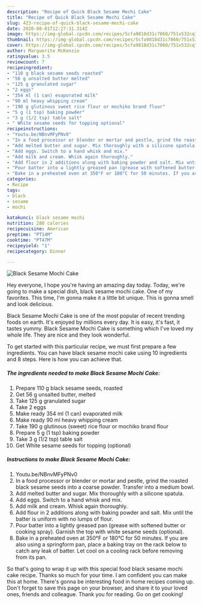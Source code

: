 ```yaml
---
description: "Recipe of Quick Black Sesame Mochi Cake"
title: "Recipe of Quick Black Sesame Mochi Cake"
slug: 423-recipe-of-quick-black-sesame-mochi-cake
date: 2020-08-01T12:27:31.314Z
image: https://img-global.cpcdn.com/recipes/5cfa9818d31c7060/751x532cq70/black-sesame-mochi-cake-recipe-main-photo.jpg
thumbnail: https://img-global.cpcdn.com/recipes/5cfa9818d31c7060/751x532cq70/black-sesame-mochi-cake-recipe-main-photo.jpg
cover: https://img-global.cpcdn.com/recipes/5cfa9818d31c7060/751x532cq70/black-sesame-mochi-cake-recipe-main-photo.jpg
author: Marguerite McKenzie
ratingvalue: 3.5
reviewcount: 7
recipeingredient:
- "110 g black sesame seeds roasted"
- "56 g unsalted butter melted"
- "125 g granulated sugar"
- "2 eggs"
- "354 ml (1 can) evaporated milk"
- "90 ml heavy whipping cream"
- "190 g glutinous sweet rice flour or mochiko brand flour"
- "5 g (1 tsp) baking powder"
- "3 g (1/2 tsp) table salt"
- " White sesame seeds for topping optional"
recipeinstructions:
- "Youtu.be/NBnvMFyPNv0"
- "In a food processor or blender or mortar and pestle, grind the roasted black sesame seeds into a coarse powder. Transfer into a medium bowl."
- "Add melted butter and sugar. Mix thoroughly with a silicone spatula."
- "Add eggs. Switch to a hand whisk and mix."
- "Add milk and cream. Whisk again thoroughly."
- "Add flour in 2 additions along with baking powder and salt. Mix until the batter is uniform with no lumps of flour."
- "Pour batter into a lightly greased pan (grease with softened butter or cooking spray). Garnish the top with white sesame seeds (optional)."
- "Bake in a preheated oven at 350°F or 180°C for 50 minutes. If you are also using a springform pan, place a baking tray on the rack below to catch any leak of batter. Let cool on a cooling rack before removing from its pan."
categories:
- Recipe
tags:
- black
- sesame
- mochi

katakunci: black sesame mochi 
nutrition: 280 calories
recipecuisine: American
preptime: "PT14M"
cooktime: "PT47M"
recipeyield: "1"
recipecategory: Dinner

---
```



![Black Sesame Mochi Cake](https://img-global.cpcdn.com/recipes/5cfa9818d31c7060/751x532cq70/black-sesame-mochi-cake-recipe-main-photo.jpg)

Hey everyone, I hope you're having an amazing day today. Today, we're going to make a special dish, black sesame mochi cake. One of my favorites. This time, I'm gonna make it a little bit unique. This is gonna smell and look delicious.

Black Sesame Mochi Cake is one of the most popular of recent trending foods on earth. It's enjoyed by millions every day. It is easy, it's fast, it tastes yummy. Black Sesame Mochi Cake is something which I've loved my whole life. They are nice and they look wonderful.




To get started with this particular recipe, we must first prepare a few ingredients. You can have black sesame mochi cake using 10 ingredients and 8 steps. Here is how you can achieve that.

<!--inarticleads1-->

##### The ingredients needed to make Black Sesame Mochi Cake:

1. Prepare 110 g black sesame seeds, roasted
1. Get 56 g unsalted butter, melted
1. Take 125 g granulated sugar
1. Take 2 eggs
1. Make ready 354 ml (1 can) evaporated milk
1. Make ready 90 ml heavy whipping cream
1. Take 190 g glutinous (sweet) rice flour or mochiko brand flour
1. Prepare 5 g (1 tsp) baking powder
1. Take 3 g (1/2 tsp) table salt
1. Get  White sesame seeds for topping (optional)




<!--inarticleads2-->

##### Instructions to make Black Sesame Mochi Cake:

1. Youtu.be/NBnvMFyPNv0
1. In a food processor or blender or mortar and pestle, grind the roasted black sesame seeds into a coarse powder. Transfer into a medium bowl.
1. Add melted butter and sugar. Mix thoroughly with a silicone spatula.
1. Add eggs. Switch to a hand whisk and mix.
1. Add milk and cream. Whisk again thoroughly.
1. Add flour in 2 additions along with baking powder and salt. Mix until the batter is uniform with no lumps of flour.
1. Pour batter into a lightly greased pan (grease with softened butter or cooking spray). Garnish the top with white sesame seeds (optional).
1. Bake in a preheated oven at 350°F or 180°C for 50 minutes. If you are also using a springform pan, place a baking tray on the rack below to catch any leak of batter. Let cool on a cooling rack before removing from its pan.




So that's going to wrap it up with this special food black sesame mochi cake recipe. Thanks so much for your time. I am confident you can make this at home. There's gonna be interesting food in home recipes coming up. Don't forget to save this page on your browser, and share it to your loved ones, friends and colleague. Thank you for reading. Go on get cooking!
